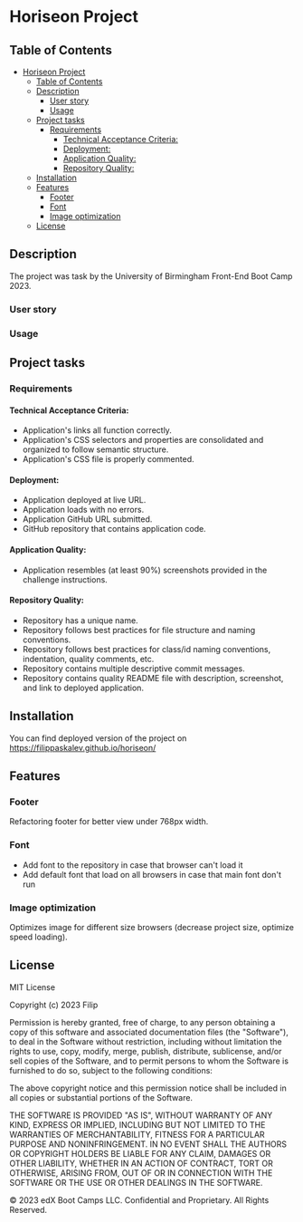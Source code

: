# Horiseon Project

## Table of Contents

- [Horiseon Project](#horiseon-project)
  - [Table of Contents](#table-of-contents)
  - [Description](#description)
    - [User story](#user-story)
    - [Usage](#usage)
  - [Project tasks](#project-tasks)
    - [Requirements](#requirements)
      - [Technical Acceptance Criteria:](#technical-acceptance-criteria)
      - [Deployment:](#deployment)
      - [Application Quality:](#application-quality)
      - [Repository Quality:](#repository-quality)
  - [Installation](#installation)
  - [Features](#features)
    - [Footer](#footer)
    - [Font](#font)
    - [Image optimization](#image-optimization)
  - [License](#license)

## Description

The project was task by the University of Birmingham Front-End Boot Camp 2023.

### User story

### Usage

## Project tasks

### Requirements

#### Technical Acceptance Criteria:

- Application's links all function correctly.
- Application's CSS selectors and properties are consolidated and organized to follow semantic structure.
- Application's CSS file is properly commented.

#### Deployment:

- Application deployed at live URL.
- Application loads with no errors.
- Application GitHub URL submitted.
- GitHub repository that contains application code.

#### Application Quality:

- Application resembles (at least 90%) screenshots provided in the challenge instructions.

#### Repository Quality:

- Repository has a unique name.
- Repository follows best practices for file structure and naming conventions.
- Repository follows best practices for class/id naming conventions, indentation, quality comments, etc.
- Repository contains multiple descriptive commit messages.
- Repository contains quality README file with description, screenshot, and link to deployed application.

<!-- #### Extra mile -->

## Installation

You can find deployed version of the project on https://filippaskalev.github.io/horiseon/
<!-- ## Credits -->

<!-- ## Badges -->

## Features

### Footer

Refactoring footer for better view under 768px width.

### Font

- Add font to the repository in case that browser can't load it
- Add default font that load on all browsers in case that main font don't run

### Image optimization

Optimizes image for different size browsers (decrease project size, optimize speed loading).

<!-- ## Contributing -->

<!-- ## Tests -->

## License

MIT License

Copyright (c) 2023 Filip

Permission is hereby granted, free of charge, to any person obtaining a copy
of this software and associated documentation files (the "Software"), to deal
in the Software without restriction, including without limitation the rights
to use, copy, modify, merge, publish, distribute, sublicense, and/or sell
copies of the Software, and to permit persons to whom the Software is
furnished to do so, subject to the following conditions:

The above copyright notice and this permission notice shall be included in all
copies or substantial portions of the Software.

THE SOFTWARE IS PROVIDED "AS IS", WITHOUT WARRANTY OF ANY KIND, EXPRESS OR
IMPLIED, INCLUDING BUT NOT LIMITED TO THE WARRANTIES OF MERCHANTABILITY,
FITNESS FOR A PARTICULAR PURPOSE AND NONINFRINGEMENT. IN NO EVENT SHALL THE
AUTHORS OR COPYRIGHT HOLDERS BE LIABLE FOR ANY CLAIM, DAMAGES OR OTHER
LIABILITY, WHETHER IN AN ACTION OF CONTRACT, TORT OR OTHERWISE, ARISING FROM,
OUT OF OR IN CONNECTION WITH THE SOFTWARE OR THE USE OR OTHER DEALINGS IN THE
SOFTWARE.

© 2023 edX Boot Camps LLC. Confidential and Proprietary. All Rights Reserved.
